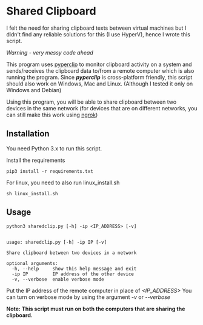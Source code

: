 ﻿# Shared Clipboard
I felt the need for sharing clipboard texts between virtual machines but I didn't find any reliable solutions for this (I use HyperV), hence I wrote this script. 

*Warning - very messy code ahead*

This program uses [pyperclip](https://pypi.org/project/pyperclip/) to monitor clipboard activity on a system and sends/receives the clipboard data to/from a remote computer which is also running the program. 
Since ***pyperclip*** is cross-platform friendly, this script should also work on Windows, Mac and Linux. (Although I tested it only on Windows and Debian)

Using this program, you will be able to share clipboard between two devices in the same network (for devices that are on different networks, you can still make this work using [ngrok](https://ngrok.com/))

## Installation
You need Python 3.x to run this script.

Install the requirements

    pip3 install -r requirements.txt

For linux, you need to also run linux_install.sh

    sh linux_install.sh

## Usage

    python3 sharedclip.py [-h] -ip <IP_ADDRESS> [-v]


    usage: sharedclip.py [-h] -ip IP [-v]
    
    Share clipboard between two devices in a network
    
    optional arguments:
      -h, --help     show this help message and exit
      -ip IP         IP address of the other device
      -v, --verbose  enable verbose mode

Put the IP address of the remote computer in place of *<IP_ADDRESS>*
You can turn on verbose mode by using the argument *-v* or *--verbose*

**Note: This script must run on both the computers that are sharing the clipboard.** 
